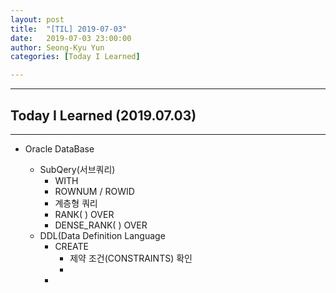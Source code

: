 ```yaml
---
layout: post
title:  "[TIL] 2019-07-03"
date:   2019-07-03 23:00:00
author: Seong-Kyu Yun
categories: [Today I Learned]

---
```


---
## Today I Learned (2019.07.03)
---
* Oracle DataBase

  * SubQery(서브쿼리)
    - WITH
    - ROWNUM / ROWID
    - 계층형 쿼리
    - RANK( ) OVER
    - DENSE_RANK( ) OVER
  * DDL(Data Definition Language
    - CREATE
      -  제약 조건(CONSTRAINTS) 확인
        * ​	
    - 